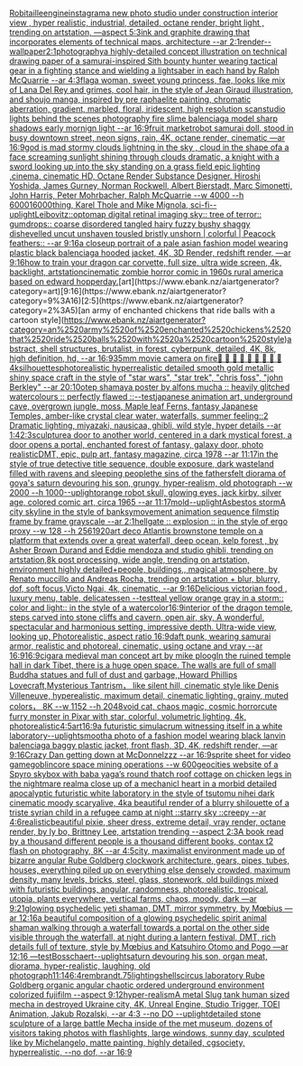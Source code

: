 [Robitaille](https://www.ebank.nz/aiartgenerator?category=Robitaille)[engine](https://www.ebank.nz/aiartgenerator?category=engine)[instagram](https://www.ebank.nz/aiartgenerator?category=instagram)[a new photo studio under construction interior view , hyper realistic, industrial, detailed, octane render, bright light , trending on artstation, —aspect 5:3](https://www.ebank.nz/aiartgenerator?category=a%2520new%2520photo%2520studio%2520under%2520construction%2520interior%2520view%2520%2C%2520hyper%2520realistic%2C%2520industrial%2C%2520detailed%2C%2520octane%2520render%2C%2520bright%2520light%2520%2C%2520trending%2520on%2520artstation%2C%2520%E2%80%94aspect%25205%3A3)[ink and graphite drawing that incorporates elements of technical maps, architecture --ar 2:1](https://www.ebank.nz/aiartgenerator?category=ink%2520and%2520graphite%2520drawing%2520that%2520incorporates%2520elements%2520of%2520technical%2520maps%2C%2520architecture%2520--ar%25202%3A1)[render](https://www.ebank.nz/aiartgenerator?category=render)[--wallpaper](https://www.ebank.nz/aiartgenerator?category=--wallpaper)[2:1](https://www.ebank.nz/aiartgenerator?category=2%3A1)[photography](https://www.ebank.nz/aiartgenerator?category=photography)[](https://www.ebank.nz/aiartgenerator?category=)[a highly-detailed concept illustration on technical drawing paper of a samurai-inspired Sith bounty hunter  wearing tactical gear in a fighting stance and wielding a lightsaber in each hand by Ralph McQuarrie --ar 4:3](https://www.ebank.nz/aiartgenerator?category=a%2520highly-detailed%2520concept%2520illustration%2520on%2520technical%2520drawing%2520paper%2520of%2520a%2520samurai-inspired%2520Sith%2520bounty%2520hunter%2520%2520wearing%2520tactical%2520gear%2520in%2520a%2520fighting%2520stance%2520and%2520wielding%2520a%2520lightsaber%2520in%2520each%2520hand%2520by%2520Ralph%2520McQuarrie%2520--ar%25204%3A3)[flag](https://www.ebank.nz/aiartgenerator?category=flag)[a woman, sweet young princess, fae, looks like mix of Lana Del Rey and grimes, cool hair, in the style of Jean Giraud illustration, and shoujo manga, inspired by pre raphaelite painting, chromatic aberration, gradient, marbled, floral, iridescent, high resolution scan](https://www.ebank.nz/aiartgenerator?category=a%2520woman%2C%2520sweet%2520young%2520princess%2C%2520fae%2C%2520looks%2520like%2520mix%2520of%2520Lana%2520Del%2520Rey%2520and%2520grimes%2C%2520cool%2520hair%2C%2520in%2520the%2520style%2520of%2520Jean%2520Giraud%2520illustration%2C%2520and%2520shoujo%2520manga%2C%2520inspired%2520by%2520pre%2520raphaelite%2520painting%2C%2520chromatic%2520aberration%2C%2520gradient%2C%2520marbled%2C%2520floral%2C%2520iridescent%2C%2520high%2520resolution%2520scan)[studio lights behind the scenes photography fire slime balenciaga model sharp shadows early mornign light --ar 16:9](https://www.ebank.nz/aiartgenerator?category=studio%2520lights%2520behind%2520the%2520scenes%2520photography%2520fire%2520slime%2520balenciaga%2520model%2520sharp%2520shadows%2520early%2520mornign%2520light%2520--ar%252016%3A9)[fruit market](https://www.ebank.nz/aiartgenerator?category=fruit%2520market)[robot samurai doll, stood in busy downtown street, neon signs, rain, 4K, octane render, cinematic —ar 16:9](https://www.ebank.nz/aiartgenerator?category=robot%2520samurai%2520doll%2C%2520stood%2520in%2520busy%2520downtown%2520street%2C%2520neon%2520signs%2C%2520rain%2C%25204K%2C%2520octane%2520render%2C%2520cinematic%2520%E2%80%94ar%252016%3A9)[god is mad stormy clouds lightning in the sky , cloud in the shape ofa a face screaming  sunlight shining through clouds dramatic, a knight with a sword looking up into the sky standing on a grass field epic lighting ,cinema, cinematic HD, Octane Render Substance Designer. Hiroshi Yoshida, James Gurney, Norman Rockwell, Albert Bierstadt, Marc Simonetti, John Harris, Peter Mohrbacher, Ralph McQuarrie --w 4000 --h 6000](https://www.ebank.nz/aiartgenerator?category=god%2520is%2520mad%2520stormy%2520clouds%2520lightning%2520in%2520the%2520sky%2520%2C%2520cloud%2520in%2520the%2520shape%2520ofa%2520a%2520face%2520screaming%2520%2520sunlight%2520shining%2520through%2520clouds%2520dramatic%2C%2520a%2520knight%2520with%2520a%2520sword%2520looking%2520up%2520into%2520the%2520sky%2520standing%2520on%2520a%2520grass%2520field%2520epic%2520lighting%2520%2Ccinema%2C%2520cinematic%2520HD%2C%2520Octane%2520Render%2520Substance%2520Designer.%2520Hiroshi%2520Yoshida%2C%2520James%2520Gurney%2C%2520Norman%2520Rockwell%2C%2520Albert%2520Bierstadt%2C%2520Marc%2520Simonetti%2C%2520John%2520Harris%2C%2520Peter%2520Mohrbacher%2C%2520Ralph%2520McQuarrie%2520--w%25204000%2520--h%25206000)[16000](https://www.ebank.nz/aiartgenerator?category=16000)[thing, Karel Thole and Mike Mignola, sci-fi](https://www.ebank.nz/aiartgenerator?category=thing%2C%2520Karel%2520Thole%2520and%2520Mike%2520Mignola%2C%2520sci-fi)[--uplight](https://www.ebank.nz/aiartgenerator?category=--uplight)[Leibovitz::](https://www.ebank.nz/aiartgenerator?category=Leibovitz%3A%3A)[optomap digital retinal imaging sky:: tree of terror:: gumdrops:: coarse disordered tangled hairy fuzzy bushy shaggy dishevelled uncut unshaven tousled bristly unshorn | colorful | Peacock feathers::  --ar 9:16](https://www.ebank.nz/aiartgenerator?category=optomap%2520digital%2520retinal%2520imaging%2520sky%3A%3A%2520tree%2520of%2520terror%3A%3A%2520gumdrops%3A%3A%2520coarse%2520disordered%2520tangled%2520hairy%2520fuzzy%2520bushy%2520shaggy%2520dishevelled%2520uncut%2520unshaven%2520tousled%2520bristly%2520unshorn%2520%7C%2520colorful%2520%7C%2520Peacock%2520feathers%3A%3A%2520%2520--ar%25209%3A16)[a closeup portrait of a pale asian fashion model wearing plastic black balenciaga hooded jacket, 4K, 3D Render, redshift render, —ar 9:16](https://www.ebank.nz/aiartgenerator?category=a%2520closeup%2520portrait%2520of%2520a%2520pale%2520asian%2520fashion%2520model%2520wearing%2520plastic%2520black%2520balenciaga%2520hooded%2520jacket%2C%25204K%2C%25203D%2520Render%2C%2520redshift%2520render%2C%2520%E2%80%94ar%25209%3A16)[how to train your dragon car corvette, full size, ultra wide screen, 4k, backlight, artstation](https://www.ebank.nz/aiartgenerator?category=how%2520to%2520train%2520your%2520dragon%2520car%2520corvette%2C%2520full%2520size%2C%2520ultra%2520wide%2520screen%2C%25204k%2C%2520backlight%2C%2520artstation)[cinematic zombie horror comic in 1960s rural america based on edward hopper](https://www.ebank.nz/aiartgenerator?category=cinematic%2520zombie%2520horror%2520comic%2520in%25201960s%2520rural%2520america%2520based%2520on%2520edward%2520hopper)[day.](https://www.ebank.nz/aiartgenerator?category=day.)[art](https://www.ebank.nz/aiartgenerator?category=art)[9:16](https://www.ebank.nz/aiartgenerator?category=9%3A16)[2:5](https://www.ebank.nz/aiartgenerator?category=2%3A5)[an army of enchanted chickens that ride balls with a cartoon style](https://www.ebank.nz/aiartgenerator?category=an%2520army%2520of%2520enchanted%2520chickens%2520that%2520ride%2520balls%2520with%2520a%2520cartoon%2520style)[abstract, shell structures, brutalist, in forest, cyberpunk, detailed, 4K, 8k, high definition, hd, --ar 16:9](https://www.ebank.nz/aiartgenerator?category=abstract%2C%2520shell%2520structures%2C%2520brutalist%2C%2520in%2520forest%2C%2520cyberpunk%2C%2520detailed%2C%25204K%2C%25208k%2C%2520high%2520definition%2C%2520hd%2C%2520--ar%252016%3A9)[35mm movie camera on fire](https://www.ebank.nz/aiartgenerator?category=35mm%2520movie%2520camera%2520on%2520fire)[🤡 🍰 🎂 🧁 🍦 🍨 🍪 🍩 🧋](https://www.ebank.nz/aiartgenerator?category=%F0%9F%A4%A1%2520%F0%9F%8D%B0%2520%F0%9F%8E%82%2520%F0%9F%A7%81%2520%F0%9F%8D%A6%2520%F0%9F%8D%A8%2520%F0%9F%8D%AA%2520%F0%9F%8D%A9%2520%F0%9F%A7%8B)[4k](https://www.ebank.nz/aiartgenerator?category=4k)[silhouettes](https://www.ebank.nz/aiartgenerator?category=silhouettes)[photorealistic hyperrealistic detailed smooth gold metallic shiny space craft in the style of "star wars", "star trek", "chris foss", "john Berkley" --ar 20:10](https://www.ebank.nz/aiartgenerator?category=photorealistic%2520hyperrealistic%2520detailed%2520smooth%2520gold%2520metallic%2520shiny%2520space%2520craft%2520in%2520the%2520style%2520of%2520%22star%2520wars%22%2C%2520%22star%2520trek%22%2C%2520%22chris%2520foss%22%2C%2520%22john%2520Berkley%22%2520--ar%252020%3A10)[otep shamaya poster by alfons mucha :: heavily glitched watercolours :: perfectly flawed ::](https://www.ebank.nz/aiartgenerator?category=otep%2520shamaya%2520poster%2520by%2520alfons%2520mucha%2520%3A%3A%2520heavily%2520glitched%2520watercolours%2520%3A%3A%2520perfectly%2520flawed%2520%3A%3A)[--test](https://www.ebank.nz/aiartgenerator?category=--test)[japanese animation art, underground cave, overgrown jungle, moss, Maple leaf Ferns, fantasy Japanese Temples, amber-like crystal clear water, waterfalls, summer feeling::2 Dramatic lighting, miyazaki, nausicaa, ghibli, wild style, hyper details --ar 1:4](https://www.ebank.nz/aiartgenerator?category=japanese%2520animation%2520art%2C%2520underground%2520cave%2C%2520overgrown%2520jungle%2C%2520moss%2C%2520Maple%2520leaf%2520Ferns%2C%2520fantasy%2520Japanese%2520Temples%2C%2520amber-like%2520crystal%2520clear%2520water%2C%2520waterfalls%2C%2520summer%2520feeling%3A%3A2%2520Dramatic%2520lighting%2C%2520miyazaki%2C%2520nausicaa%2C%2520ghibli%2C%2520wild%2520style%2C%2520hyper%2520details%2520--ar%25201%3A4)[2:3](https://www.ebank.nz/aiartgenerator?category=2%3A3)[sculpture](https://www.ebank.nz/aiartgenerator?category=sculpture)[a door to another world, centered in a dark mystical forest, a door opens a portal, enchanted forest of fantasy, galaxy door, photo realistic](https://www.ebank.nz/aiartgenerator?category=a%2520door%2520to%2520another%2520world%2C%2520centered%2520in%2520a%2520dark%2520mystical%2520forest%2C%2520a%2520door%2520opens%2520a%2520portal%2C%2520enchanted%2520forest%2520of%2520fantasy%2C%2520galaxy%2520door%2C%2520photo%2520realistic)[DMT, epic, pulp art, fantasy magazine, circa 1978 --ar 11:17](https://www.ebank.nz/aiartgenerator?category=DMT%2C%2520epic%2C%2520pulp%2520art%2C%2520fantasy%2520magazine%2C%2520circa%25201978%2520--ar%252011%3A17)[in the style of true detective title sequence, double exposure, dark wasteland filled with ravens and sleeping people](https://www.ebank.nz/aiartgenerator?category=in%2520the%2520style%2520of%2520true%2520detective%2520title%2520sequence%2C%2520double%2520exposure%2C%2520dark%2520wasteland%2520filled%2520with%2520ravens%2520and%2520sleeping%2520people)[the sins of the fathers](https://www.ebank.nz/aiartgenerator?category=the%2520sins%2520of%2520the%2520fathers)[felt diorama of goya's saturn devouring his son, grungy, hyper-realism, old photograph --w 2000 --h 1000](https://www.ebank.nz/aiartgenerator?category=felt%2520diorama%2520of%2520goya%27s%2520saturn%2520devouring%2520his%2520son%2C%2520grungy%2C%2520hyper-realism%2C%2520old%2520photograph%2520--w%25202000%2520--h%25201000)[--uplight](https://www.ebank.nz/aiartgenerator?category=--uplight)[orange robot skull, glowing eyes, jack kirby, silver age, colored comic art, circa 1965 --ar 11:17](https://www.ebank.nz/aiartgenerator?category=orange%2520robot%2520skull%2C%2520glowing%2520eyes%2C%2520jack%2520kirby%2C%2520silver%2520age%2C%2520colored%2520comic%2520art%2C%2520circa%25201965%2520--ar%252011%3A17)[mold](https://www.ebank.nz/aiartgenerator?category=mold)[--uplight](https://www.ebank.nz/aiartgenerator?category=--uplight)[Asbestos storm](https://www.ebank.nz/aiartgenerator?category=Asbestos%2520storm)[A city skyline in the style of banksy](https://www.ebank.nz/aiartgenerator?category=A%2520city%2520skyline%2520in%2520the%2520style%2520of%2520banksy)[movement animation sequence filmstip frame by frame grayscale --ar 2:1](https://www.ebank.nz/aiartgenerator?category=movement%2520animation%2520sequence%2520filmstip%2520frame%2520by%2520frame%2520grayscale%2520--ar%25202%3A1)[hellgate :: explosion :: in the style of ergo proxy --w 128 --h 256](https://www.ebank.nz/aiartgenerator?category=hellgate%2520%3A%3A%2520explosion%2520%3A%3A%2520in%2520the%2520style%2520of%2520ergo%2520proxy%2520--w%2520128%2520--h%2520256)[1920](https://www.ebank.nz/aiartgenerator?category=1920)[art deco Atlantis brownstone temple on a platform that extends over a great waterfall, deep ocean, kelp forest , by Asher Brown Durand and Eddie mendoza and studio ghibli, trending on artstation,8k post processing, wide angle, trending on artstation, environment highly detailed+people, buildings,, magical atmosphere, by Renato muccillo and Andreas Rocha, trending on artstation + blur, blurry, dof, soft focus,Victo Ngai, 4k, cinematic, --ar 9:16](https://www.ebank.nz/aiartgenerator?category=art%2520deco%2520Atlantis%2520brownstone%2520temple%2520on%2520a%2520platform%2520that%2520extends%2520over%2520a%2520great%2520waterfall%2C%2520deep%2520ocean%2C%2520kelp%2520forest%2520%2C%2520by%2520Asher%2520Brown%2520Durand%2520and%2520Eddie%2520mendoza%2520and%2520studio%2520ghibli%2C%2520trending%2520on%2520artstation%2C8k%2520post%2520processing%2C%2520wide%2520angle%2C%2520trending%2520on%2520artstation%2C%2520environment%2520highly%2520detailed%2Bpeople%2C%2520buildings%2C%2C%2520magical%2520atmosphere%2C%2520by%2520Renato%2520muccillo%2520and%2520Andreas%2520Rocha%2C%2520trending%2520on%2520artstation%2520%2B%2520blur%2C%2520blurry%2C%2520dof%2C%2520soft%2520focus%2CVicto%2520Ngai%2C%25204k%2C%2520cinematic%2C%2520--ar%25209%3A16)[Delicious victorian food , luxury menu, table, delicatessen --test](https://www.ebank.nz/aiartgenerator?category=Delicious%2520victorian%2520food%2520%2C%2520luxury%2520menu%2C%2520table%2C%2520delicatessen%2520--test)[teal yellow orange  gray in a storm:: color and light:: in the style of a watercolor](https://www.ebank.nz/aiartgenerator?category=teal%2520yellow%2520orange%2520%2520gray%2520in%2520a%2520storm%3A%3A%2520color%2520and%2520light%3A%3A%2520in%2520the%2520style%2520of%2520a%2520watercolor)[16:9](https://www.ebank.nz/aiartgenerator?category=16%3A9)[interior of the dragon temple, steps carved into stone cliffs and cavern, open air, sky, A wonderful, spectacular and harmonious setting, impressive depth. Ultra-wide view, looking up, Photorealistic, aspect ratio 16:9](https://www.ebank.nz/aiartgenerator?category=interior%2520of%2520the%2520dragon%2520temple%2C%2520steps%2520carved%2520into%2520stone%2520cliffs%2520and%2520cavern%2C%2520open%2520air%2C%2520sky%2C%2520A%2520wonderful%2C%2520spectacular%2520and%2520harmonious%2520setting%2C%2520impressive%2520depth.%2520Ultra-wide%2520view%2C%2520looking%2520up%2C%2520Photorealistic%2C%2520aspect%2520ratio%252016%3A9)[daft punk, wearing samurai armor, realistic and photoreal, cinematic, using octane and vray --ar 16:9](https://www.ebank.nz/aiartgenerator?category=daft%2520punk%2C%2520wearing%2520samurai%2520armor%2C%2520realistic%2520and%2520photoreal%2C%2520cinematic%2C%2520using%2520octane%2520and%2520vray%2520--ar%252016%3A9)[16:9](https://www.ebank.nz/aiartgenerator?category=16%3A9)[cigar](https://www.ebank.nz/aiartgenerator?category=cigar)[a medieval man concept art by mike ploog](https://www.ebank.nz/aiartgenerator?category=a%2520medieval%2520man%2520concept%2520art%2520by%2520mike%2520ploog)[In the ruined temple hall in dark Tibet, there is a huge open space. The walls are full of small Buddha statues and full of dust and garbage,,Howard Phillips Lovecraft,Mysterious Tantrism， like silent hill, cinematic style like Denis Villeneuve, hyperealistic, maximum detail, cinematic lighting, grainy, muted colors， 8K  --w 1152 --h 2048](https://www.ebank.nz/aiartgenerator?category=In%2520the%2520ruined%2520temple%2520hall%2520in%2520dark%2520Tibet%2C%2520there%2520is%2520a%2520huge%2520open%2520space.%2520The%2520walls%2520are%2520full%2520of%2520small%2520Buddha%2520statues%2520and%2520full%2520of%2520dust%2520and%2520garbage%2C%2CHoward%2520Phillips%2520Lovecraft%2CMysterious%2520Tantrism%EF%BC%8C%2520like%2520silent%2520hill%2C%2520cinematic%2520style%2520like%2520Denis%2520Villeneuve%2C%2520hyperealistic%2C%2520maximum%2520detail%2C%2520cinematic%2520lighting%2C%2520grainy%2C%2520muted%2520colors%EF%BC%8C%25208K%2520%2520--w%25201152%2520--h%25202048)[void cat, chaos magic, cosmic horror](https://www.ebank.nz/aiartgenerator?category=void%2520cat%2C%2520chaos%2520magic%2C%2520cosmic%2520horror)[cute furry monster in Pixar with star, colorful, volumetric lighting, 4k, photorealistic](https://www.ebank.nz/aiartgenerator?category=cute%2520furry%2520monster%2520in%2520Pixar%2520with%2520star%2C%2520colorful%2C%2520volumetric%2520lighting%2C%25204k%2C%2520photorealistic)[4:5](https://www.ebank.nz/aiartgenerator?category=4%3A5)[art](https://www.ebank.nz/aiartgenerator?category=art)[16:9](https://www.ebank.nz/aiartgenerator?category=16%3A9)[a futuristic simulacrum witnessing itself in a white laboratory](https://www.ebank.nz/aiartgenerator?category=a%2520futuristic%2520simulacrum%2520witnessing%2520itself%2520in%2520a%2520white%2520laboratory)[--uplight](https://www.ebank.nz/aiartgenerator?category=--uplight)[smooth](https://www.ebank.nz/aiartgenerator?category=smooth)[a photo of a fashion model wearing black lanvin balenciaga baggy plastic jacket, front flash, 3D, 4K, redshift render, —ar 9:16](https://www.ebank.nz/aiartgenerator?category=a%2520photo%2520of%2520a%2520fashion%2520model%2520wearing%2520black%2520lanvin%2520balenciaga%2520baggy%2520plastic%2520jacket%2C%2520front%2520flash%2C%25203D%2C%25204K%2C%2520redshift%2520render%2C%2520%E2%80%94ar%25209%3A16)[Crazy Dan getting down at McDonnelzzz --ar 16:9](https://www.ebank.nz/aiartgenerator?category=Crazy%2520Dan%2520getting%2520down%2520at%2520McDonnelzzz%2520--ar%252016%3A9)[sprite sheet for video game](https://www.ebank.nz/aiartgenerator?category=sprite%2520sheet%2520for%2520video%2520game)[goblincore space mining operations --w 600](https://www.ebank.nz/aiartgenerator?category=goblincore%2520space%2520mining%2520operations%2520--w%2520600)[geocities website of a Spyro skybox with baba yaga’s round thatch roof cottage on chicken legs in the nightmare realm](https://www.ebank.nz/aiartgenerator?category=geocities%2520website%2520of%2520a%2520Spyro%2520skybox%2520with%2520baba%2520yaga%E2%80%99s%2520round%2520thatch%2520roof%2520cottage%2520on%2520chicken%2520legs%2520in%2520the%2520nightmare%2520realm)[a close up of a mechanicl heart in a morbid detailed apocalyptic futuristic white laboratory in the style of tsutomu nihei dark cinematic moody scary](https://www.ebank.nz/aiartgenerator?category=a%2520close%2520up%2520of%2520a%2520mechanicl%2520heart%2520in%2520a%2520morbid%2520detailed%2520apocalyptic%2520futuristic%2520white%2520laboratory%2520in%2520the%2520style%2520of%2520tsutomu%2520nihei%2520dark%2520cinematic%2520moody%2520scary)[alive, 4k](https://www.ebank.nz/aiartgenerator?category=alive%2C%25204k)[a beautiful render of a blurry shilouette of a triste syrian child in a refugee camp at night ::starry sky ::creepy --ar 4:6](https://www.ebank.nz/aiartgenerator?category=a%2520beautiful%2520render%2520of%2520a%2520blurry%2520shilouette%2520of%2520a%2520triste%2520syrian%2520child%2520in%2520a%2520refugee%2520camp%2520at%2520night%2520%3A%3Astarry%2520sky%2520%3A%3Acreepy%2520--ar%25204%3A6)[realistic](https://www.ebank.nz/aiartgenerator?category=realistic)[beautiful pixie, sheer dress, extreme detail, vray render, octane render, by ly bo, Brittney Lee, artstation trending --aspect 2:3](https://www.ebank.nz/aiartgenerator?category=beautiful%2520pixie%2C%2520sheer%2520dress%2C%2520extreme%2520detail%2C%2520vray%2520render%2C%2520octane%2520render%2C%2520by%2520ly%2520bo%2C%2520Brittney%2520Lee%2C%2520artstation%2520trending%2520--aspect%25202%3A3)[A book read by a thousand different people is a thousand different books, contax t2 flash on photography, 8K --ar 4:5](https://www.ebank.nz/aiartgenerator?category=A%2520book%2520read%2520by%2520a%2520thousand%2520different%2520people%2520is%2520a%2520thousand%2520different%2520books%2C%2520contax%2520t2%2520flash%2520on%2520photography%2C%25208K%2520--ar%25204%3A5)[city, maximalist environment made up of bizarre angular Rube Goldberg clockwork architecture, gears, pipes, tubes, houses, everything piled up on everything else densely crowded, maximum density, many levels, bricks, steel, glass, stonework, old buildings mixed with futuristic buildings, angular, randomness, photorealistic, tropical, utopia, plants everywhere, vertical farms, chaos, moody, dark   —ar 9:21](https://www.ebank.nz/aiartgenerator?category=city%2C%2520maximalist%2520environment%2520made%2520up%2520of%2520bizarre%2520angular%2520Rube%2520Goldberg%2520clockwork%2520architecture%2C%2520gears%2C%2520pipes%2C%2520tubes%2C%2520houses%2C%2520everything%2520piled%2520up%2520on%2520everything%2520else%2520densely%2520crowded%2C%2520maximum%2520density%2C%2520many%2520levels%2C%2520bricks%2C%2520steel%2C%2520glass%2C%2520stonework%2C%2520old%2520buildings%2520mixed%2520with%2520futuristic%2520buildings%2C%2520angular%2C%2520randomness%2C%2520photorealistic%2C%2520tropical%2C%2520utopia%2C%2520plants%2520everywhere%2C%2520vertical%2520farms%2C%2520chaos%2C%2520moody%2C%2520dark%2520%2520%2520%E2%80%94ar%25209%3A21)[glowing psychedelic yeti shaman, DMT, mirror symmetry, by Mœbius —ar 12:16](https://www.ebank.nz/aiartgenerator?category=glowing%2520psychedelic%2520yeti%2520shaman%2C%2520DMT%2C%2520mirror%2520symmetry%2C%2520by%2520M%C5%93bius%2520%E2%80%94ar%252012%3A16)[a beautiful composition of a glowing psychedelic spirit animal shaman walking through a waterfall towards a portal on the other side visible through the waterfall, at night during a lantern festival, DMT,  rich details full of texture, style by Mœbius and Katsuhiro Otomo and Pogo —ar 12:16 —test](https://www.ebank.nz/aiartgenerator?category=a%2520beautiful%2520composition%2520of%2520a%2520glowing%2520psychedelic%2520spirit%2520animal%2520shaman%2520walking%2520through%2520a%2520waterfall%2520towards%2520a%2520portal%2520on%2520the%2520other%2520side%2520visible%2520through%2520the%2520waterfall%2C%2520at%2520night%2520during%2520a%2520lantern%2520festival%2C%2520DMT%2C%2520%2520rich%2520details%2520full%2520of%2520texture%2C%2520style%2520by%2520M%C5%93bius%2520and%2520Katsuhiro%2520Otomo%2520and%2520Pogo%2520%E2%80%94ar%252012%3A16%2520%E2%80%94test)[Bosschaert](https://www.ebank.nz/aiartgenerator?category=Bosschaert)[--uplight](https://www.ebank.nz/aiartgenerator?category=--uplight)[saturn devouring his son, organ meat, diorama, hyper-realistic, laughing, old photograph](https://www.ebank.nz/aiartgenerator?category=saturn%2520devouring%2520his%2520son%2C%2520organ%2520meat%2C%2520diorama%2C%2520hyper-realistic%2C%2520laughing%2C%2520old%2520photograph)[11:14](https://www.ebank.nz/aiartgenerator?category=11%3A14)[6:4](https://www.ebank.nz/aiartgenerator?category=6%3A4)[rembrandt](https://www.ebank.nz/aiartgenerator?category=rembrandt)[.75](https://www.ebank.nz/aiartgenerator?category=.75)[lighting](https://www.ebank.nz/aiartgenerator?category=lighting)[shells](https://www.ebank.nz/aiartgenerator?category=shells)[circus laboratory Rube Goldberg organic angular chaotic ordered underground environment colorized fujifilm --aspect 9:12](https://www.ebank.nz/aiartgenerator?category=circus%2520laboratory%2520Rube%2520Goldberg%2520organic%2520angular%2520chaotic%2520ordered%2520underground%2520environment%2520colorized%2520fujifilm%2520--aspect%25209%3A12)[hyper-realism](https://www.ebank.nz/aiartgenerator?category=hyper-realism)[A metal Slug tank human sized mecha in destroyed Ukraine city, 4K, Unreal Engine, Studio Trigger, TOEI Animation, Jakub Rozalski, --ar 4:3 --no DO --uplight](https://www.ebank.nz/aiartgenerator?category=A%2520metal%2520Slug%2520tank%2520human%2520sized%2520mecha%2520in%2520destroyed%2520Ukraine%2520city%2C%25204K%2C%2520Unreal%2520Engine%2C%2520Studio%2520Trigger%2C%2520TOEI%2520Animation%2C%2520Jakub%2520Rozalski%2C%2520--ar%25204%3A3%2520--no%2520DO%2520--uplight)[detailed stone sculpture of a large battle Mecha inside of the met museum, dozens of visitors taking photos with flashlights, large windows, sunny day, sculpted like by Michelangelo, matte painting, highly detailed, cgsociety, hyperrealistic, --no dof, --ar 16:9](https://www.ebank.nz/aiartgenerator?category=detailed%2520stone%2520sculpture%2520of%2520a%2520large%2520battle%2520Mecha%2520inside%2520of%2520the%2520met%2520museum%2C%2520dozens%2520of%2520visitors%2520taking%2520photos%2520with%2520flashlights%2C%2520large%2520windows%2C%2520sunny%2520day%2C%2520sculpted%2520like%2520by%2520Michelangelo%2C%2520matte%2520painting%2C%2520highly%2520detailed%2C%2520cgsociety%2C%2520hyperrealistic%2C%2520--no%2520dof%2C%2520--ar%252016%3A9)